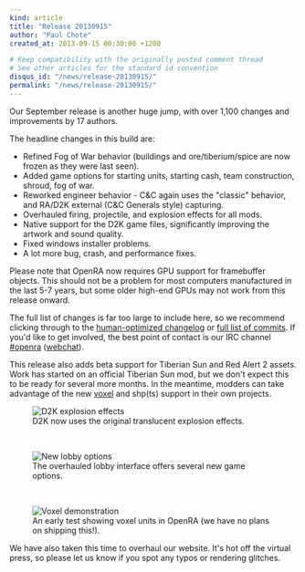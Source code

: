 ```yaml
---
kind: article
title: "Release 20130915"
author: "Paul Chote"
created_at: 2013-09-15 00:30:00 +1200

# Keep compatibility with the originally posted comment thread
# See other articles for the standard id convention
disqus_id: "/news/release-20130915/"
permalink: "/news/release-20130915/"
---
```


Our September release is another huge jump, with over 1,100 changes and improvements by 17 authors.

The headline changes in this build are:

   - Refined Fog of War behavior (buildings and ore/tiberium/spice are now frozen as they were last seen).
   - Added game options for starting units, starting cash, team construction, shroud, fog of war.
   - Reworked engineer behavior - C&C again uses the "classic" behavior, and RA/D2K external (C&C Generals style) capturing.
   - Overhauled firing, projectile, and explosion effects for all mods.
   - Native support for the D2K game files, significantly improving the artwork and sound quality.
   - Fixed windows installer problems.
   - A lot more bug, crash, and performance fixes.

Please note that OpenRA now requires GPU support for framebuffer objects.
This should not be a problem for most computers manufactured in the last 5-7 years, but some older high-end GPUs may not work from this release onward.

The full list of changes is far too large to include here, so we recommend clicking through to the [human-optimized changelog](https://github.com/OpenRA/OpenRA/blob/release-20130915/CHANGELOG) or [full list of commits](https://github.com/OpenRA/OpenRA/compare/release-20130514...release-20130915).
If you'd like to get involved, the best point of contact is our IRC channel [#openra](irc://chat.freenode.net/openra) ([webchat](https://webchat.freenode.net/?channels=openra)).

This release also adds beta support for Tiberian Sun and Red Alert 2 assets.
Work has started on an official Tiberian Sun mod, but we don't expect this to be ready for several more months.
In the meantime, modders can take advantage of the new [voxel](https://github.com/OpenRA/OpenRA/wiki/Adding-a-voxel-unit-ingame) and shp(ts) support in their own projects.

<figure>
  <img src="{{ '/images/news/20130915-explosions.png' | relative_url }}" loading="lazy" alt="D2K explosion effects" />
  <figcaption>D2K now uses the original translucent explosion effects.</figcaption>
</figure>
<br />
<figure>
  <img src="{{ '/images/news/20130915-lobby.png' | relative_url }}" loading="lazy" alt="New lobby options" />
  <figcaption>The overhauled lobby interface offers several new game options.</figcaption>
</figure>
<br />
<figure>
  <img src="{{ '/images/news/20130915-ra2voxels.png' | relative_url }}" loading="lazy" alt="Voxel demonstration" />
  <figcaption>An early test showing voxel units in OpenRA (we have no plans on shipping this!).</figcaption>
</figure>

We have also taken this time to overhaul our website. It's hot off the virtual press, so please let us know if you spot any typos or rendering glitches.
